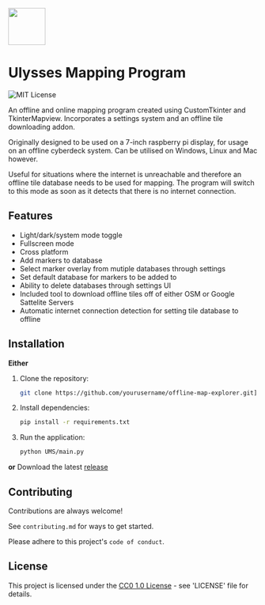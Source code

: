 <p align='left'>
   <img src='/UMS/Icons/logo.ico' width='75'>
</p>

# Ulysses Mapping Program
![MIT License](https://img.shields.io/badge/License-MIT-green.svg)

An offline and online mapping program created using CustomTkinter and TkinterMapview. Incorporates a settings system and an offline tile downloading addon. 

Originally designed to be used on a 7-inch raspberry pi display, for usage on an offline cyberdeck system. Can be utilised on Windows, Linux and Mac however.

Useful for situations where the internet is unreachable and therefore an offline tile database needs to be used for mapping. The program will switch to this mode as soon as it detects that there is no internet connection.
## Features

- Light/dark/system mode toggle
- Fullscreen mode
- Cross platform
- Add markers to database
- Select marker overlay from mutiple databases through settings
- Set default database for markers to be added to
- Ability to delete databases through settings UI
- Included tool to download offline tiles off of either OSM or Google Sattelite Servers
- Automatic internet connection detection for setting tile database to offline

## Installation
**Either**

1. Clone the repository:

   ```bash
   git clone https://github.com/yourusername/offline-map-explorer.git](https://github.com/sbenf999/Ulysses-Mapping-Program.git
   ```

2. Install dependencies:

   ```bash
   pip install -r requirements.txt
   ```

3. Run the application:

   ```bash
   python UMS/main.py
   ```
**or**
Download the latest [release](https://github.com/sbenf999/Ulysses-Mapping-Program/tags) 

## Contributing

Contributions are always welcome!

See `contributing.md` for ways to get started.

Please adhere to this project's `code of conduct`.


## License

This project is licensed under the [CC0 1.0 License](https://creativecommons.org/publicdomain/zero/1.0/legalcode.en) - see 'LICENSE' file for details.



